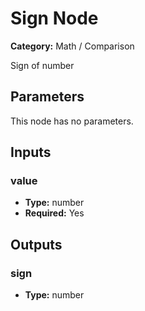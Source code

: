 
# Sign Node

**Category:** Math / Comparison

Sign of number

## Parameters

This node has no parameters.

## Inputs


### value
- **Type:** number
- **Required:** Yes



## Outputs


### sign
- **Type:** number




